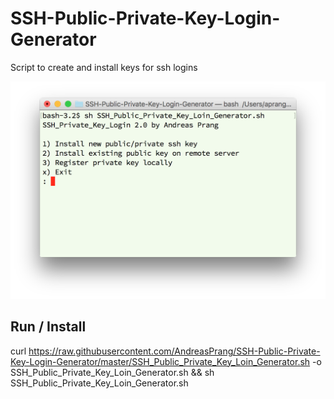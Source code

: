 # SSH-Public-Private-Key-Login-Generator
Script to create and install keys for ssh logins

![SSH-Public-Private-Key-Login-Generator](SSH_Public_Private_Key_Loin_Generator.png?raw=true "SSH-Public-Private-Key-Login-Generator")

## Run / Install
curl https://raw.githubusercontent.com/AndreasPrang/SSH-Public-Private-Key-Login-Generator/master/SSH_Public_Private_Key_Loin_Generator.sh -o SSH_Public_Private_Key_Loin_Generator.sh && sh SSH_Public_Private_Key_Loin_Generator.sh

